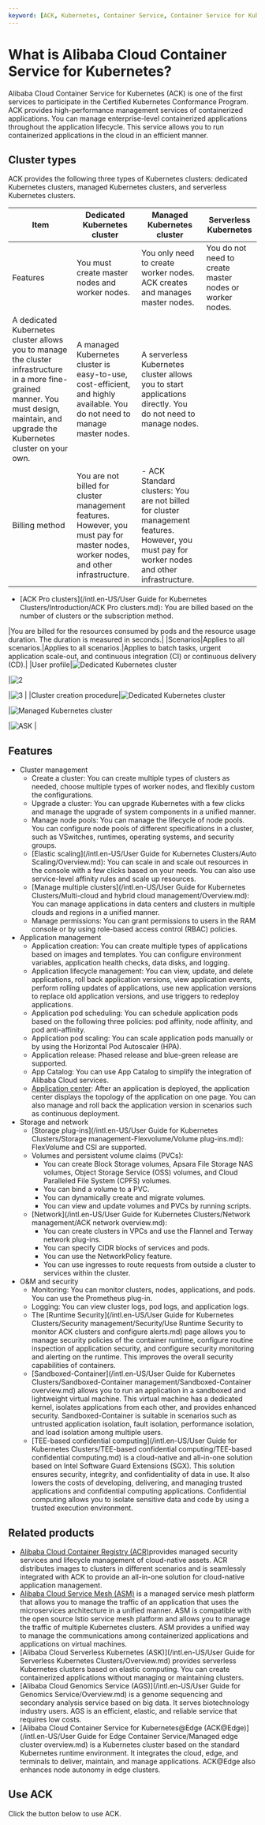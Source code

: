 ```yaml
---
keyword: [ACK, Kubernetes, Container Service, Container Service for Kubernetes]
---
```


# What is Alibaba Cloud Container Service for Kubernetes?

Alibaba Cloud Container Service for Kubernetes \(ACK\) is one of the first services to participate in the Certified Kubernetes Conformance Program. ACK provides high-performance management services of containerized applications. You can manage enterprise-level containerized applications throughout the application lifecycle. This service allows you to run containerized applications in the cloud in an efficient manner.

## Cluster types

ACK provides the following three types of Kubernetes clusters: dedicated Kubernetes clusters, managed Kubernetes clusters, and serverless Kubernetes clusters.

|Item|Dedicated Kubernetes cluster|Managed Kubernetes cluster|Serverless Kubernetes|
|----|----------------------------|--------------------------|---------------------|
|Features|You must create master nodes and worker nodes.|You only need to create worker nodes. ACK creates and manages master nodes.|You do not need to create master nodes or worker nodes.|
|A dedicated Kubernetes cluster allows you to manage the cluster infrastructure in a more fine-grained manner. You must design, maintain, and upgrade the Kubernetes cluster on your own.|A managed Kubernetes cluster is easy-to-use, cost-efficient, and highly available. You do not need to manage master nodes.|A serverless Kubernetes cluster allows you to start applications directly. You do not need to manage nodes.|
|Billing method|You are not billed for cluster management features. However, you must pay for master nodes, worker nodes, and other infrastructure.|-   ACK Standard clusters: You are not billed for cluster management features. However, you must pay for worker nodes and other infrastructure.
-   [ACK Pro clusters](/intl.en-US/User Guide for Kubernetes Clusters/Introduction/ACK Pro clusters.md): You are billed based on the number of clusters or the subscription method.

|You are billed for the resources consumed by pods and the resource usage duration. The duration is measured in seconds.|
|Scenarios|Applies to all scenarios.|Applies to all scenarios.|Applies to batch tasks, urgent application scale-out, and continuous integration \(CI\) or continuous delivery \(CD\).|
|User profile|![Dedicated Kubernetes cluster](https://static-aliyun-doc.oss-cn-hangzhou.aliyuncs.com/assets/img/en-US/3952183061/p143465.png)

|![2](https://static-aliyun-doc.oss-cn-hangzhou.aliyuncs.com/assets/img/en-US/3952183061/p143466.png)

|![3](https://static-aliyun-doc.oss-cn-hangzhou.aliyuncs.com/assets/img/en-US/3952183061/p143467.png) |
|Cluster creation procedure|![Dedicated Kubernetes cluster](https://static-aliyun-doc.oss-cn-hangzhou.aliyuncs.com/assets/img/en-US/3952183061/p143471.png)

|![Managed Kubernetes cluster](https://static-aliyun-doc.oss-cn-hangzhou.aliyuncs.com/assets/img/en-US/3952183061/p143472.png)

|![ASK](https://static-aliyun-doc.oss-cn-hangzhou.aliyuncs.com/assets/img/en-US/3952183061/p143473.png) |

## Features

-   Cluster management
    -   Create a cluster: You can create multiple types of clusters as needed, choose multiple types of worker nodes, and flexibly custom the configurations.
    -   Upgrade a cluster: You can upgrade Kubernetes with a few clicks and manage the upgrade of system components in a unified manner.
    -   Manage node pools: You can manage the lifecycle of node pools. You can configure node pools of different specifications in a cluster, such as VSwitches, runtimes, operating systems, and security groups.
    -   [Elastic scaling](/intl.en-US/User Guide for Kubernetes Clusters/Auto Scaling/Overview.md): You can scale in and scale out resources in the console with a few clicks based on your needs. You can also use service-level affinity rules and scale up resources.
    -   [Manage multiple clusters](/intl.en-US/User Guide for Kubernetes Clusters/Multi-cloud and hybrid cloud management/Overview.md): You can manage applications in data centers and clusters in multiple clouds and regions in a unified manner.
    -   Manage permissions: You can grant permissions to users in the RAM console or by using role-based access control \(RBAC\) policies.
-   Application management
    -   Application creation: You can create multiple types of applications based on images and templates. You can configure environment variables, application health checks, data disks, and logging.
    -   Application lifecycle management: You can view, update, and delete applications, roll back application versions, view application events, perform rolling updates of applications, use new application versions to replace old application versions, and use triggers to redeploy applications.
    -   Application pod scheduling: You can schedule application pods based on the following three policies: pod affinity, node affinity, and pod anti-affinity.
    -   Application pod scaling: You can scale application pods manually or by using the Horizontal Pod Autoscaler \(HPA\).
    -   Application release: Phased release and blue-green release are supported.
    -   App Catalog: You can use App Catalog to simplify the integration of Alibaba Cloud services.
    -   [Application center](): After an application is deployed, the application center displays the topology of the application on one page. You can also manage and roll back the application version in scenarios such as continuous deployment.
-   Storage and network
    -   [Storage plug-ins](/intl.en-US/User Guide for Kubernetes Clusters/Storage management-Flexvolume/Volume plug-ins.md): FlexVolume and CSI are supported.
    -   Volumes and persistent volume claims \(PVCs\):
        -   You can create Block Storage volumes, Apsara File Storage NAS volumes, Object Storage Service \(OSS\) volumes, and Cloud Paralleled File System \(CPFS\) volumes.
        -   You can bind a volume to a PVC.
        -   You can dynamically create and migrate volumes.
        -   You can view and update volumes and PVCs by running scripts.
    -   [Network](/intl.en-US/User Guide for Kubernetes Clusters/Network management/ACK network overview.md):
        -   You can create clusters in VPCs and use the Flannel and Terway network plug-ins.
        -   You can specify CIDR blocks of services and pods.
        -   You can use the NetworkPolicy feature.
        -   You can use ingresses to route requests from outside a cluster to services within the cluster.
-   O&M and security
    -   Monitoring: You can monitor clusters, nodes, applications, and pods. You can use the Prometheus plug-in.
    -   Logging: You can view cluster logs, pod logs, and application logs.
    -   The [Runtime Security](/intl.en-US/User Guide for Kubernetes Clusters/Security management/Security/Use Runtime Security to monitor ACK clusters and configure alerts.md) page allows you to manage security policies of the container runtime, configure routine inspection of application security, and configure security monitoring and alerting on the runtime. This improves the overall security capabilities of containers.
    -   [Sandboxed-Container](/intl.en-US/User Guide for Kubernetes Clusters/Sandboxed-Container management/Sandboxed-Container overview.md) allows you to run an application in a sandboxed and lightweight virtual machine. This virtual machine has a dedicated kernel, isolates applications from each other, and provides enhanced security. Sandboxed-Container is suitable in scenarios such as untrusted application isolation, fault isolation, performance isolation, and load isolation among multiple users.
    -   [TEE-based confidential computing](/intl.en-US/User Guide for Kubernetes Clusters/TEE-based confidential computing/TEE-based confidential computing.md) is a cloud-native and all-in-one solution based on Intel Software Guard Extensions \(SGX\). This solution ensures security, integrity, and confidentiality of data in use. It also lowers the costs of developing, delivering, and managing trusted applications and confidential computing applications. Confidential computing allows you to isolate sensitive data and code by using a trusted execution environment.

## Related products

-   [Alibaba Cloud Container Registry \(ACR\)]()provides managed security services and lifecycle management of cloud-native assets. ACR distributes images to clusters in different scenarios and is seamlessly integrated with ACK to provide an all-in-one solution for cloud-native application management.
-   [Alibaba Cloud Service Mesh \(ASM\)]() is a managed service mesh platform that allows you to manage the traffic of an application that uses the microservices architecture in a unified manner. ASM is compatible with the open source Istio service mesh platform and allows you to manage the traffic of multiple Kubernetes clusters. ASM provides a unified way to manage the communications among containerized applications and applications on virtual machines.
-   [Alibaba Cloud Serverless Kubernetes \(ASK\)](/intl.en-US/User Guide for Serverless Kubernetes Clusters/Overview.md) provides serverless Kubernetes clusters based on elastic computing. You can create containerized applications without managing or maintaining clusters.
-   [Alibaba Cloud Genomics Service \(AGS\)](/intl.en-US/User Guide for Genomics Service/Overview.md) is a genome sequencing and secondary analysis service based on big data. It serves biotechnology industry users. AGS is an efficient, elastic, and reliable service that requires low costs.
-   [Alibaba Cloud Container Service for Kubernetes@Edge \(ACK@Edge\)](/intl.en-US/User Guide for Edge Container Service/Managed edge cluster overview.md) is a Kubernetes cluster based on the standard Kubernetes runtime environment. It integrates the cloud, edge, and terminals to deliver, maintain, and manage applications. ACK@Edge also enhances node autonomy in edge clusters.

## Use ACK

Click the button below to use ACK.

